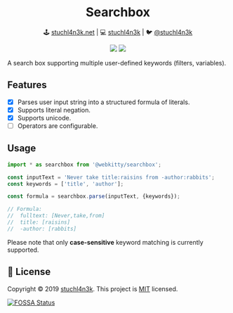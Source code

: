 <h1 align=center>Searchbox</h1>

<p align=center>
🕹 <a href="https://stuchl4n3k.net">stuchl4n3k.net</a> | 💻 <a href="https://github.com/stuchl4n3k">stuchl4n3k</a> | 🐦 <a href="https://twitter.com/stuchl4n3k">@stuchl4n3k</a>
</p>

<p align=center>
<a href="https://circleci.com/gh/webkitty/searchbox"><img src="https://img.shields.io/circleci/build/github/webkitty/searchbox?style=flat-square"></a>
<a href="https://github.com/webkitty/searchbox/blob/master/LICENSE"><img src="https://img.shields.io/github/license/webkitty/searchbox?style=flat-square"></a>
</p>

A search box supporting multiple user-defined keywords (filters, variables).

## Features

- [x] Parses user input string into a structured formula of literals.
- [x] Supports literal negation.
- [x] Supports unicode.
- [ ] Operators are configurable.

## Usage

```typescript
import * as searchbox from '@webkitty/searchbox';

const inputText = 'Never take title:raisins from -author:rabbits';
const keywords = ['title', 'author'];

const formula = searchbox.parse(inputText, {keywords});

// Formula:
//  fulltext: [Never,take,from]
//  title: [raisins]
//  -author: [rabbits]
```

Please note that only **case-sensitive** keyword matching is currently supported.

## 📝 License

Copyright © 2019 [stuchl4n3k](https://github.com/stuchl4n3k).
This project is [MIT](LICENSE) licensed.

[![FOSSA Status](https://app.fossa.io/api/projects/git%2Bgithub.com%2Fwebkitty%2Fsearchbox.svg?type=large)](https://app.fossa.io/projects/git%2Bgithub.com%2Fwebkitty%2Fsearchbox?ref=badge_large)
